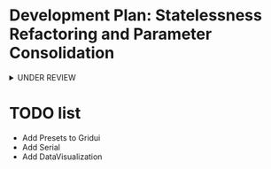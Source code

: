 # Development Plan: Statelessness Refactoring and Parameter Consolidation

<details>
<summary>UNDER REVIEW</summary>

## Phase 0: Validate Current Architecture Documentation

<details>
<summary>**Goal:** Systematically verify the accuracy of notebook.md content against the actual codebase</summary>

**IMPLEMENTATION CHECKLIST:**

1. - [ ] Validate Main Controller architecture:

   * Confirm event system implementation in `main.js`
   * Verify parameter structure (`gridParams` and `simParams`)
   * Document any discrepancies in component initialization flow

2. - [ ] Validate Core Systems:

   * Verify `DimensionManager` responsibilities and APIs
   * Confirm `BoundaryManager` implementation and boundary handling
   * Validate `ParticleSystem` integration points and data flow
   * Check `FluidFLIP` parameter usage and simulation integration

3. - [ ] Validate Rendering Pipeline:

   * Analyze `GridGenRenderer` implementation vs. documentation
   * Confirm `ParticleRenderer` capabilities and integration
   * Verify `OverlayManager` existence and functionality
   * Check `ShaderManager` protocol implementation

4. - [ ] Validate Physics Components:

   * Confirm `CollisionSystem` parameter structure and integration
   * Document force system implementations and interfaces
   * Verify boundary system implementation against documentation

5. - [ ] Validate UI Systems:

   * Confirm `UiManager` organization and event handling
   * Check UI panel organization and actual controls
   * Verify `PresetManager` implementation and capabilities
   * Validate event bus implementation (`uiControlChanged`, `simParamsUpdated`)

6. - [ ] Validate Event Flow:

   * Trace actual event propagation paths through the codebase
   * Document any additional events not captured in notebook
   * Verify component subscription patterns

7. - [ ] Validate Parameter Structure:

   * Map actual parameters in `gridParams` and `simParams`
   * Document any undocumented parameters or structures
   * Confirm persistence mechanisms for parameters

8. - [ ] Update notebook.md with verified information:
   - Correct any inaccuracies
   - Add missing details
   - Revise descriptions based on actual implementation
   </details>

## Phase 1: Component Analysis for Statelessness

<details>
<summary>**Goal:** Evaluate key Sim components for statelessness to identify refactoring candidates</summary>

**IMPLEMENTATION CHECKLIST:**

1. - [ ] Analyze `GridGenRenderer` for state dependencies:

   * Identify internal state maintained between method calls
   * Document method parameters vs. relied-upon instance properties
   * Evaluate event subscriptions and pattern of state updates

2. - [ ] Analyze `ParticleSystem` for state dependencies:

   * Map particle state flow (creation, update, retrieval)
   * Identify parameters passed vs. stored between update cycles
   * Evaluate options for more explicit state passing

3. - [ ] Analyze `GridRenderModes` for state dependencies:

   * Examine value calculation and caching mechanisms
   * Identify smoothing logic relying on previous state
   * Document data flow between calculation methods

4. - [ ] Analyze Force Components (`TurbulenceField`, `VoronoiField`, etc.):

   * Compare implementation patterns across force components
   * Identify state stored between update cycles
   * Evaluate options for consistent external parameter passing

5. - [ ] Synthesize findings and patterns:
   - Create a consistent model for stateless component design
   - Define clear patterns for necessary state management
   - Prioritize components for refactoring
   </details>

## Phase 2: Parameter Consolidation

<details>
<summary>**Goal:** Continue centralizing simulation parameters into coherent structures in `gridParams`</summary>

**IMPLEMENTATION CHECKLIST:**

1. - [ ] Create `gridParams.particles` object:

   * Add `count` parameter (decouple from grid cell count)
   * Add `radius` parameter
   * Modify `ParticleSystem` to use these parameters
   * Update UI controls to modify the new parameters

2. - [ ] Create `gridParams.collision` object:

   * Add parameters for `enabled`, `gridSize`, `repulsion`, `particleRestitution`
   * Modify `CollisionSystem` constructor to extract from `gridParams`
   * Update `ParticleSystem` to pass `gridParams` to `CollisionSystem`

3. - [ ] Evaluate `TurbulenceField` parameters:

   * Decide between full consolidation or dedicated config object
   * Implement the chosen approach
   * Update UI to interact with the new parameter structure

4. - [ ] Examine `VoronoiField` parameters:

   * Create parameter structure aligned with the pattern used for TurbulenceField
   * Implement consistent initialization and update pattern

5. - [ ] Create a centralized defaults system:
   - Implement a defaults registry for easy preset creation
   - Allow component-specific default overrides
   - Ensure backward compatibility with existing presets
   </details>

## Phase 3: Specific Component Refactoring

<details>
<summary>**Goal:** Refactor high-priority components toward increased statelessness</summary>

**IMPLEMENTATION CHECKLIST:**

1. - [ ] Refactor `GridRenderModes`:

   * Move smoothing state to an explicit cache object
   * Pass all dimensions and parameters explicitly to calculation methods
   * Make calculation methods pure functions where possible
   * Implement a clear pattern for necessary state updates

2. - [ ] Refactor `ParticleSystem`:

   * Extract state management into dedicated objects
   * Make update logic rely on passed parameters rather than instance state
   * Implement a clear data flow pattern for forces and constraints

3. - [ ] Refactor `GridGenRenderer`:

   * Make `draw` method rely on passed state rather than instance properties
   * Extract color calculation to a pure function
   * Separate buffer management from rendering logic

4. - [ ] Refactor Force Components:
   - Apply consistent patterns across all force components
   - Extract configuration from instance state
   - Provide explicit update methods that receive and return state
   </details>

## Phase 4: Testing and Verification

<details>
<summary>**Goal:** Ensure refactored components maintain functional equivalence</summary>

**IMPLEMENTATION CHECKLIST:**

1. - [ ] Develop a rendering comparison framework:

   * Create tools to compare visual output before/after changes
   * Implement frame-by-frame comparison capability

2. - [ ] Develop a physics consistency verification:

   * Log key physics parameters at specific time steps
   * Compare simulation trajectories before/after changes

3. - [ ] Test with different presets:

   * Verify all existing presets work correctly
   * Test boundary conditions and edge cases

4. - [ ] Performance evaluation:
   - Benchmark before/after refactoring
   - Identify any performance regressions
   - Optimize critical paths as needed

5. - [x] **Investigate and Fix Particle Size Rendering Bug:** (Added for current debugging task)
   * Compare `main.js` and `ShaderManager.js` between `Sim` and `Sim copy`.
   * Identify differences in GL state management or initialization order.
   * Resolve the root cause preventing per-vertex `size` attribute from working in the main `Sim` renderer.
   </details>
   </details>

# TODO list

- Add Presets to Gridui
- Add Serial
- Add DataVisualization
